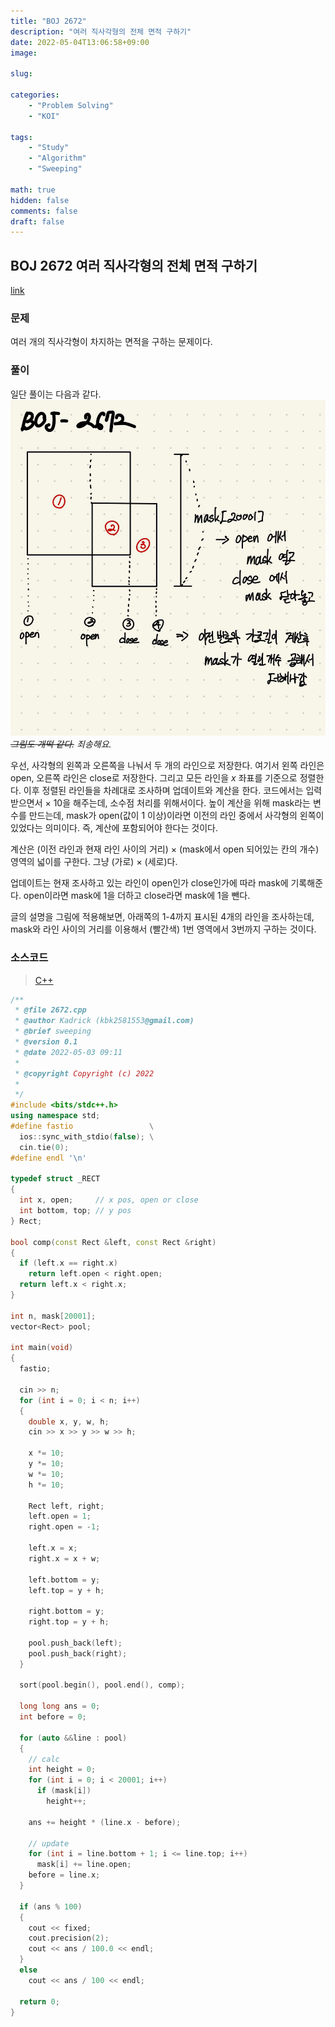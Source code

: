 ```yaml
---
title: "BOJ 2672"
description: "여러 직사각형의 전체 면적 구하기"
date: 2022-05-04T13:06:58+09:00
image:

slug: 

categories:
    - "Problem Solving"
    - "KOI"

tags:
    - "Study"
    - "Algorithm"
    - "Sweeping"

math: true
hidden: false
comments: false
draft: false
---
```


## BOJ 2672 여러 직사각형의 전체 면적 구하기

[link](https://boj.kr/2672)

### 문제

여러 개의 직사각형이 차지하는 면적을 구하는 문제이다.

### 풀이

일단 풀이는 다음과 같다.  
![image](explain.jpg)*~~그림도 개떡 같다.~~ 죄송해요.*  

우선, 사각형의 왼쪽과 오른쪽을 나눠서 두 개의 라인으로 저장한다. 여기서 왼쪽 라인은 open, 오른쪽 라인은 close로 저장한다.
그리고 모든 라인을 $x$ 좌표를 기준으로 정렬한다. 이후 정렬된 라인들을 차례대로 조사하며 업데이트와 계산을 한다.
코드에서는 입력받으면서 $\times$ 10을 해주는데, 소수점 처리를 위해서이다. 높이 계산을 위해 mask라는 변수를 만드는데, mask가 open(값이 1 이상)이라면 이전의 라인 중에서 사각형의 왼쪽이 있었다는 의미이다. 즉, 계산에 포함되어야 한다는 것이다.

계산은 (이전 라인과 현재 라인 사이의 거리) $\times$ (mask에서 open 되어있는 칸의 개수) 영역의 넓이를 구한다. 그냥 (가로) $\times$ (세로)다.

업데이트는 현재 조사하고 있는 라인이 open인가 close인가에 따라 mask에 기록해준다. open이라면 mask에 1을 더하고 close라면 mask에 1을 뺀다.

글의 설명을 그림에 적용해보면, 아래쪽의 1-4까지 표시된 4개의 라인을 조사하는데, mask와 라인 사이의 거리를 이용해서 (빨간색) 1번 영역에서 3번까지 구하는 것이다.  

### 소스코드

> [C++](https://github.com/Kadrick/PS/blob/main/BOJ/2672.cpp)

```cpp
/**
 * @file 2672.cpp
 * @author Kadrick (kbk2581553@gmail.com)
 * @brief sweeping
 * @version 0.1
 * @date 2022-05-03 09:11
 *
 * @copyright Copyright (c) 2022
 *
 */
#include <bits/stdc++.h>
using namespace std;
#define fastio                 \
  ios::sync_with_stdio(false); \
  cin.tie(0);
#define endl '\n'

typedef struct _RECT
{
  int x, open;     // x pos, open or close
  int bottom, top; // y pos
} Rect;

bool comp(const Rect &left, const Rect &right)
{
  if (left.x == right.x)
    return left.open < right.open;
  return left.x < right.x;
}

int n, mask[20001];
vector<Rect> pool;

int main(void)
{
  fastio;

  cin >> n;
  for (int i = 0; i < n; i++)
  {
    double x, y, w, h;
    cin >> x >> y >> w >> h;

    x *= 10;
    y *= 10;
    w *= 10;
    h *= 10;

    Rect left, right;
    left.open = 1;
    right.open = -1;

    left.x = x;
    right.x = x + w;

    left.bottom = y;
    left.top = y + h;

    right.bottom = y;
    right.top = y + h;

    pool.push_back(left);
    pool.push_back(right);
  }

  sort(pool.begin(), pool.end(), comp);

  long long ans = 0;
  int before = 0;

  for (auto &&line : pool)
  {
    // calc
    int height = 0;
    for (int i = 0; i < 20001; i++)
      if (mask[i])
        height++;

    ans += height * (line.x - before);

    // update
    for (int i = line.bottom + 1; i <= line.top; i++)
      mask[i] += line.open;
    before = line.x;
  }

  if (ans % 100)
  {
    cout << fixed;
    cout.precision(2);
    cout << ans / 100.0 << endl;
  }
  else
    cout << ans / 100 << endl;

  return 0;
}
```
